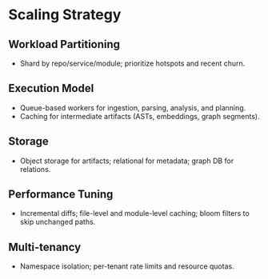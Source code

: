 # Scaling Strategy

## Workload Partitioning
- Shard by repo/service/module; prioritize hotspots and recent churn.

## Execution Model
- Queue-based workers for ingestion, parsing, analysis, and planning.
- Caching for intermediate artifacts (ASTs, embeddings, graph segments).

## Storage
- Object storage for artifacts; relational for metadata; graph DB for relations.

## Performance Tuning
- Incremental diffs; file-level and module-level caching; bloom filters to skip unchanged paths.

## Multi-tenancy
- Namespace isolation; per-tenant rate limits and resource quotas.
